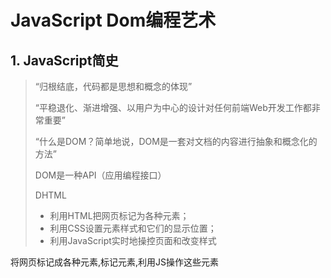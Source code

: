 # JavaScript Dom编程艺术

## 1. JavaScript简史

> “归根结底，代码都是思想和概念的体现”
>
> “平稳退化、渐进增强、以用户为中心的设计对任何前端Web开发工作都非常重要”
>
> “什么是DOM？简单地说，DOM是一套对文档的内容进行抽象和概念化的方法”
>
> DOM是一种API（应用编程接口）
>
> DHTML
>
> - 利用HTML把网页标记为各种元素；
> - 利用CSS设置元素样式和它们的显示位置；
> - 利用JavaScript实时地操控页面和改变样式

将网页标记成各种元素,标记元素,利用JS操作这些元素